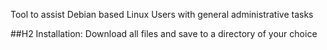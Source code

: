 Tool to assist Debian based Linux Users with general administrative tasks

##H2 Installation: Download all files and save to a directory of your choice
